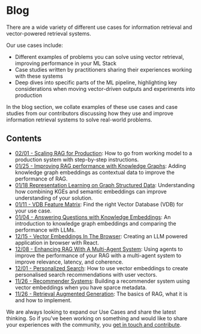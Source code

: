 # Blog

There are a wide variety of different use cases for information retrieval and vector-powered retrieval systems.  

Our use cases include:
- Different examples of problems you can solve using vector retrieval, improving performance in your ML Stack
- Case studies written by practitioners sharing their experiences working with these systems
- Deep dives into specific parts of the ML pipeline, highlighting key considerations when moving vector-driven outputs and experiments into production

In the blog section, we collate examples of these use cases and case studies from our contributors discussing how they use and improve information retrieval systems to solve real-world problems.  

## Contents
- [02/01 - Scaling RAG for Production](https://hub.superlinked.com/scaling-rag-for-production): How to go from working model to a production system with step-by-step instructions.
- [01/25 - Improving RAG performance with Knowledge Graphs](use_cases/knowledge_graphs.md): Adding knowledge graph embeddings as contextual data to improve the performance of RAG.
- [01/18 Representation Learning on Graph Structured Data](https://hub.superlinked.com/representation-learning-on-graph-structured-data): Understanding how combining KGEs and semantic embeddings can improve understanding of your solution.
- [01/11 - VDB Feature Matrix](https://vdbs.superlinked.com/): Find the right Vector Database (VDB) for your use case.
- [01/04 - Answering Questions with Knowledge Embeddings](https://hub.superlinked.com/answering-questions-with-knowledge-graph-embeddings): An introduction to knowledge graph embeddings and comparing the performance with LLMs.
- [12/15 - Vector Embeddings In The Browser](https://hub.superlinked.com/vector-embeddings-in-the-browser): Creating an LLM powered application in browser with React.
- [12/08 - Enhancing RAG With A Multi-Agent System](https://hub.superlinked.com/enhancing-rag-with-a-multi-agent-system): Using agents to improve the performance of your RAG with a multi-agent system to improve relevance, latency, and coherence.
- [12/01 - Personalized Search](https://hub.superlinked.com/personalized-search-harnessing-the-power-of-vector-embeddings): How to use vector embeddings to create personalised search recommendations with user vectors.
- [11/26 - Recommender Systems](https://hub.superlinked.com/a-recommender-system-collaborative-filtering-with-sparse-metadata): Building a recommender system using vector embeddings when you have sparce metadata.
- [11/26 - Retrieval Augmented Generation](https://hub.superlinked.com/retrieval-augmented-generation): The basics of RAG, what it is and how to implement.

We are always looking to expand our Use Cases and share the latest thinking. So if you've been working on something and would like to share your experiences with the community, you [get in touch and contribute](https://github.com/superlinked/VectorHub).
